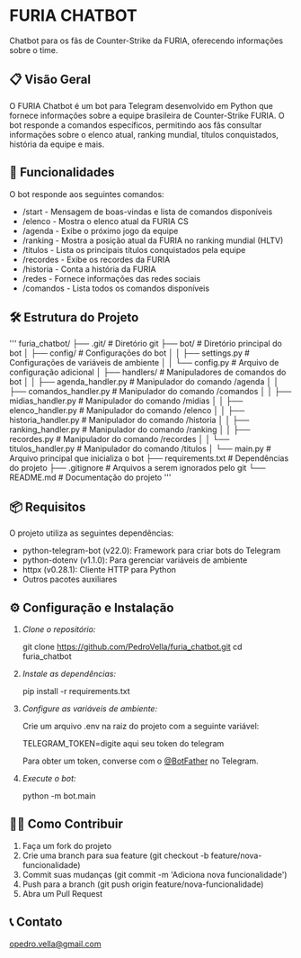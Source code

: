 # FURIA CHATBOT

Chatbot para os fãs de Counter-Strike da FURIA, oferecendo informações sobre o time.

## 📋 Visão Geral

O FURIA Chatbot é um bot para Telegram desenvolvido em Python que fornece informações sobre a equipe brasileira de Counter-Strike FURIA. O bot responde a comandos específicos, permitindo aos fãs consultar informações sobre o elenco atual, ranking mundial, títulos conquistados, história da equipe e mais.

## 🚀 Funcionalidades

O bot responde aos seguintes comandos:

- /start - Mensagem de boas-vindas e lista de comandos disponíveis
- /elenco - Mostra o elenco atual da FURIA CS
- /agenda - Exibe o próximo jogo da equipe
- /ranking - Mostra a posição atual da FURIA no ranking mundial (HLTV)
- /titulos - Lista os principais títulos conquistados pela equipe
- /recordes - Exibe os recordes da FURIA
- /historia - Conta a história da FURIA
- /redes - Fornece informações das redes sociais
- /comandos - Lista todos os comandos disponíveis

## 🛠️ Estrutura do Projeto
'''
furia_chatbot/
├── .git/                     # Diretório git
├── bot/                      # Diretório principal do bot
│   ├── config/               # Configurações do bot
│   │   ├── settings.py       # Configurações de variáveis de ambiente
│   │   └── config.py         # Arquivo de configuração adicional
│   ├── handlers/             # Manipuladores de comandos do bot
│   │   ├── agenda_handler.py        # Manipulador do comando /agenda
│   │   ├── comandos_handler.py      # Manipulador do comando /comandos
│   │   ├── midias_handler.py        # Manipulador do comando /midias
│   │   ├── elenco_handler.py        # Manipulador do comando /elenco
│   │   ├── historia_handler.py      # Manipulador do comando /historia
│   │   ├── ranking_handler.py       # Manipulador do comando /ranking
│   │   ├── recordes.py              # Manipulador do comando /recordes
│   │   └── titulos_handler.py       # Manipulador do comando /titulos
│   └── main.py               # Arquivo principal que inicializa o bot
├── requirements.txt          # Dependências do projeto
├── .gitignore                # Arquivos a serem ignorados pelo git
└── README.md                 # Documentação do projeto
'''
## 📦 Requisitos

O projeto utiliza as seguintes dependências:

- python-telegram-bot (v22.0): Framework para criar bots do Telegram
- python-dotenv (v1.1.0): Para gerenciar variáveis de ambiente
- httpx (v0.28.1): Cliente HTTP para Python
- Outros pacotes auxiliares

## ⚙️ Configuração e Instalação

1. *Clone o repositório:*

   
   git clone https://github.com/PedroVella/furia_chatbot.git
   cd furia_chatbot
   

2. *Instale as dependências:*

   
   pip install -r requirements.txt
   

3. *Configure as variáveis de ambiente:*

   Crie um arquivo .env na raiz do projeto com a seguinte variável:

   
   TELEGRAM_TOKEN=digite aqui seu token do telegram
   

   Para obter um token, converse com o [@BotFather](https://t.me/BotFather) no Telegram.

4. *Execute o bot:*
   
   python -m bot.main
   

## 👨‍💻 Como Contribuir

1. Faça um fork do projeto
2. Crie uma branch para sua feature (git checkout -b feature/nova-funcionalidade)
3. Commit suas mudanças (git commit -m 'Adiciona nova funcionalidade')
4. Push para a branch (git push origin feature/nova-funcionalidade)
5. Abra um Pull Request


## 📞 Contato

opedro.vella@gmail.com

